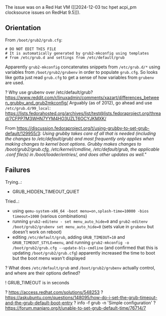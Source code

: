 The issue was on a Red Hat VM ([[2024-12-03 tsc hpet acpi_pm clocksource issues on RedHat 9.5]]).

## Orientation

From `/boot/grub2/grub.cfg`:

	# DO NOT EDIT THIS FILE
	# It is automatically generated by grub2-mkconfig using templates
	# from /etc/grub.d and settings from /etc/default/grub

Apparently `grub2-mkconfig` concatenates snippets from `/etc/grub.d/*` using
variables from `/boot/grub2/grubenv` in order to populate `grub.cfg`. So looks
like gotta just read `grub.cfg` to get a sense of how variables from `grubenv`
are used.

? Why use grubenv over /etc/default/grub?
https://www.reddit.com/r/linuxadmin/comments/xazart/differences_between_grubby_and_grub2mkconfig/
Arguably (as of 2012), go ahead and use `/etc/grub.d/99_local`:
https://lists.fedorahosted.org/archives/list/test@lists.fedoraproject.org/thread/7CFPP7M3WHN7YYM4HO3UZLT6OCYJKMXK/

From
https://discussion.fedoraproject.org/t/using-grubby-to-set-grub-default/129955/3:
*Using grubby takes care of all that is needed (including the changes to
/etc/default/grub) and most frequently only applies when making changes to
kernel boot options. Grubby makes changes to /boot/grub2/grub.cfg,
/etc/kernel/cmdline, /etc/default/grub, the applicable .conf file(s) in
/boot/loader/entries/, and does other updates as well."*

## Failures

Trying..:
*  GRUB_HIDDEN_TIMEOUT_QUIET

Tried..:

* using `qemu-system-x86_64 -boot menu=on,splash-time=10000 -bios
  timeout=1000` (various combinations)
* running `grub2-editenv - set menu_auto_hide=0` and  `grub2-editenv
  /boot/grub2/grubenv set menu_auto_hide=0` (sets value in `grubenv` but
  doesn't work on reboot)
* editing `/etc/default/grub`,  adding `GRUB_TIMEOUT=10` and
  `GRUB_TIMEOUT_STYLE=menu`, and running `grub2-mkconfig -o
  /boot/grub2/grub.cfg --update-bls-cmdline` (and confirmed that this is
  updating `/boot/grub2/grub.cfg`) apparently increased the time to boot but
  the boot menu wasn't displayed

? What does `/etc/default/grub` and `/boot/grub2/grubenv` actually control,
and where are their options defined?

! GRUB_TIMEOUT is in seconds

? https://access.redhat.com/solutions/548253
? https://askubuntu.com/questions/148095/how-do-i-set-the-grub-timeout-and-the-grub-default-boot-entry
? info -f grub -n 'Simple configuration'
? https://forum.manjaro.org/t/unable-to-set-grub-default-time/76714/7
